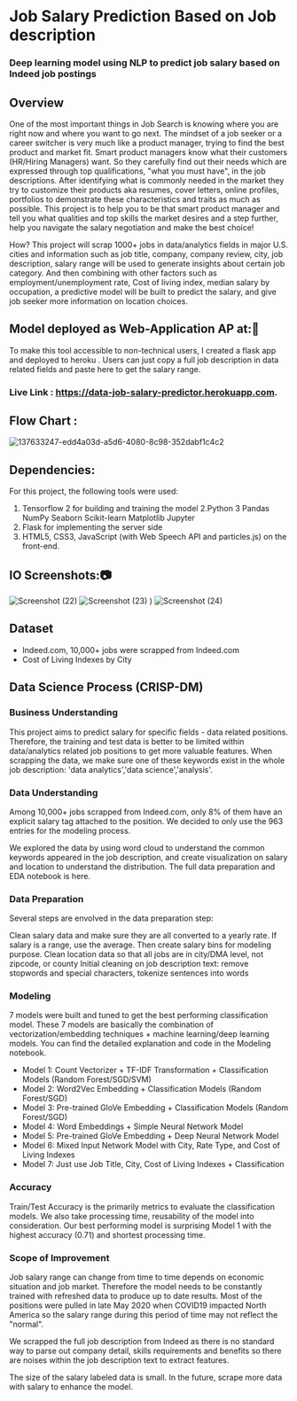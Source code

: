 
# Job Salary Prediction Based on Job description
### Deep learning model using NLP to predict job salary based on Indeed job postings

## Overview
One of the most important things in Job Search is knowing where you are right now and where you want to go next. The mindset of a job seeker or a career switcher is very much like a product manager, trying to find the best product and market fit. Smart product managers know what their customers (HR/Hiring Managers) want. So they carefully find out their needs which are expressed through top qualifications, "what you must have", in the job descriptions. After identifying what is commonly needed in the market they try to customize their products aka resumes, cover letters, online profiles, portfolios to demonstrate these characteristics and traits as much as possible. This project is to help you to be that smart product manager and tell you what qualities and top skills the market desires and a step further, help you navigate the salary negotiation and make the best choice!

How? This project will scrap 1000+ jobs in data/analytics fields in major U.S. cities and information such as job title, company, company review, city, job description, salary range will be used to generate insights about certain job category. And then combining with other factors such as employment/unemployment rate, Cost of living index, median salary by occupation, a predictive model will be built to predict the salary, and give job seeker more information on location choices.


## Model deployed as Web-Application AP at:📳 
To make this tool accessible to non-technical users, I created a flask app and deployed to heroku . Users can just copy a full job description in data related fields and paste here to get the salary range.
### Live Link : https://data-job-salary-predictor.herokuapp.com.

## Flow Chart :

![137633247-edd4a03d-a5d6-4080-8c98-352dabf1c4c2](https://user-images.githubusercontent.com/91024630/142774306-2daed2e6-a8fb-41b2-b491-e1d9eae51fa7.png)


## Dependencies:
For this project, the following tools were used:

1. Tensorflow 2 for building and training the model
2.Python 3 Pandas NumPy Seaborn Scikit-learn Matplotlib Jupyter
3. Flask for implementing the server side
4. HTML5, CSS3, JavaScript (with Web Speech API and particles.js) on the front-end.

## IO Screenshots:📷 <br>

![Screenshot (22)](https://user-images.githubusercontent.com/91024630/142774239-c84d3a7e-595d-4201-b166-27f7777e0f23.png)
![Screenshot (23)](https://user-images.githubusercontent.com/91024630/142774244-5c74ca1f-ec00-4e2c-912c-15ded688b8c0.png)
)
![Screenshot (24)](https://user-images.githubusercontent.com/91024630/142774247-5d40b2d9-0bdf-42ea-a14f-541acbe4bbad.png)


## Dataset
- Indeed.com, 10,000+ jobs were scrapped from Indeed.com
- Cost of Living Indexes by City

## Data Science Process (CRISP-DM)
### Business Understanding
This project aims to predict salary for specific fields - data related positions. Therefore, the training and test data is better to be limited within data/analytics related job positions to get more valuable features. When scrapping the data, we make sure one of these keywords exist in the whole job description: 'data analytics','data science','analysis'.

### Data Understanding
Among 10,000+ jobs scrapped from Indeed.com, only 8% of them have an explicit salary tag attached to the position. We decided to only use the 963 entries for the modeling process.

We explored the data by using word cloud to understand the common keywords appeared in the job description, and create visualization on salary and location to understand the distribution. The full data preparation and EDA notebook is here.

### Data Preparation
Several steps are envolved in the data preparation step:

Clean salary data and make sure they are all converted to a yearly rate. If salary is a range, use the average. Then create salary bins for modeling purpose.
Clean location data so that all jobs are in city/DMA level, not zipcode, or county
Initial cleaning on job description text: remove stopwords and special characters, tokenize sentences into words

### Modeling
7 models were built and tuned to get the best performing classification model. These 7 models are basically the combination of vectorization/embedding techniques + machine learning/deep learning models. You can find the detailed explanation and code in the Modeling notebook.

- Model 1: Count Vectorizer + TF-IDF Transformation + Classification Models (Random Forest/SGD/SVM)
- Model 2: Word2Vec Embedding + Classification Models (Random Forest/SGD)
- Model 3: Pre-trained GloVe Embedding + Classification Models (Random Forest/SGD)
- Model 4: Word Embeddings + Simple Neural Network Model
- Model 5: Pre-trained GloVe Embedding + Deep Neural Network Model
- Model 6: Mixed Input Network Model with City, Rate Type, and Cost of Living Indexes
- Model 7: Just use Job Title, City, Cost of Living Indexes + Classification

### Accuracy
Train/Test Accuracy is the primarily metrics to evaluate the classification models. We also take processing time, reusability of the model into consideration. Our best performing model is surprising Model 1 with the highest accuracy (0.71) and shortest processing time.

### Scope of Improvement
Job salary range can change from time to time depends on economic situation and job market. Therefore the model needs to be constantly trained with refreshed data to produce up to date results. Most of the positions were pulled in late May 2020 when COVID19 impacted North America so the salary range during this period of time may not reflect the "normal".

We scrapped the full job description from Indeed as there is no standard way to parse out company detail, skills requirements and benefits so there are noises within the job description text to extract features.

The size of the salary labeled data is small. In the future, scrape more data with salary to enhance the model.
